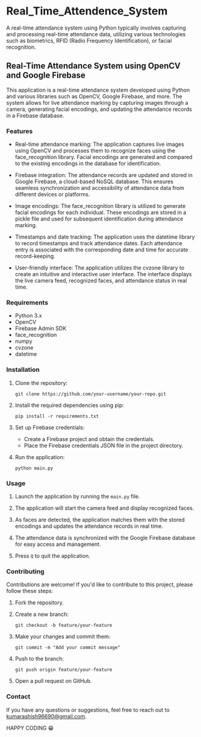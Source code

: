 # Real_Time_Attendence_System

A real-time attendance system using Python typically involves capturing and processing real-time attendance data, utilizing various technologies such as biometrics, RFID (Radio Frequency Identification), or facial recognition.
## Real-Time Attendance System using OpenCV and Google Firebase

This application is a real-time attendance system developed using Python and various libraries such as OpenCV, Google Firebase, and more. The system allows for live attendance marking by capturing images through a camera, generating facial encodings, and updating the attendance records in a Firebase database.

### Features

- Real-time attendance marking: The application captures live images using OpenCV and processes them to recognize faces using the face_recognition library. Facial encodings are generated and compared to the existing encodings in the database for identification.

- Firebase integration: The attendance records are updated and stored in Google Firebase, a cloud-based NoSQL database. This ensures seamless synchronization and accessibility of attendance data from different devices or platforms.

- Image encodings: The face_recognition library is utilized to generate facial encodings for each individual. These encodings are stored in a pickle file and used for subsequent identification during attendance marking.

- Timestamps and date tracking: The application uses the datetime library to record timestamps and track attendance dates. Each attendance entry is associated with the corresponding date and time for accurate record-keeping.

- User-friendly interface: The application utilizes the cvzone library to create an intuitive and interactive user interface. The interface displays the live camera feed, recognized faces, and attendance status in real time.

### Requirements

- Python 3.x
- OpenCV
- Firebase Admin SDK
- face_recognition
- numpy
- cvzone
- datetime

### Installation

1. Clone the repository:
   ```
   git clone https://github.com/your-username/your-repo.git
   ```

2. Install the required dependencies using pip:
   ```
   pip install -r requirements.txt
   ```

3. Set up Firebase credentials:
   - Create a Firebase project and obtain the credentials.
   - Place the Firebase credentials JSON file in the project directory.

4. Run the application:
   ```
   python main.py
   ```

### Usage

1. Launch the application by running the `main.py` file.

2. The application will start the camera feed and display recognized faces.

3. As faces are detected, the application matches them with the stored encodings and updates the attendance records in real time.

4. The attendance data is synchronized with the Google Firebase database for easy access and management.

5. Press `Q` to quit the application.

### Contributing

Contributions are welcome! If you'd like to contribute to this project, please follow these steps:

1. Fork the repository.

2. Create a new branch:
   ```
   git checkout -b feature/your-feature
   ```

3. Make your changes and commit them:
   ```
   git commit -m "Add your commit message"
   ```

4. Push to the branch:
   ```
   git push origin feature/your-feature
   ```

5. Open a pull request on GitHub.

### Contact

If you have any questions or suggestions, feel free to reach out to [kumarashish96690@gmail.com](mailto:kumarashish96690@gmail.com).

HAPPY CODING 😁
